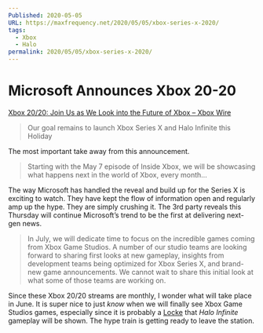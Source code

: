 ```yaml
---
Published: 2020-05-05
URL: https://maxfrequency.net/2020/05/05/xbox-series-x-2020/
tags:
  - Xbox
  - Halo
permalink: 2020/05/05/xbox-series-x-2020/
---
```

# Microsoft Announces Xbox 20-20

[Xbox 20/20: Join Us as We Look into the Future of Xbox – Xbox Wire](https://news.xbox.com/en-us/2020/05/05/xbox-2020-the-future-of-xbox/)

> Our goal remains to launch Xbox Series X and Halo Infinite this Holiday

The most important take away from this announcement.

> Starting with the May 7 episode of Inside Xbox, we will be showcasing what happens next in the world of Xbox, every month…

The way Microsoft has handled the reveal and build up for the Series X is exciting to watch. They have kept the flow of information open and regularly amp up the hype. They are simply crushing it. The 3rd party reveals this Thursday will continue Microsoft’s trend to be the first at delivering next-gen news.

> In July, we will dedicate time to focus on the incredible games coming from Xbox Game Studios. A number of our studio teams are looking forward to sharing first looks at new gameplay, insights from development teams being optimized for Xbox Series X, and brand-new game announcements.  We cannot wait to share this initial look at what some of those teams are working on.

Since these Xbox 20/20 streams are monthly, I wonder what will take place in June. It is super nice to just *know* when we will finally see Xbox Game Studios games, especially since it is probably a [Locke](https://halo.fandom.com/wiki/Jameson_Locke) that *Halo Infinite* gameplay will be shown. The hype train is getting ready to leave the station.